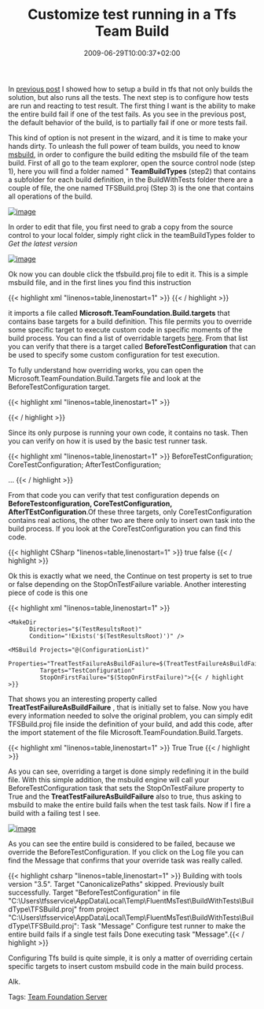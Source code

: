 ﻿---
title: "Customize test running in a Tfs Team Build"
description: ""
date: 2009-06-29T10:00:37+02:00
draft: false
tags: [NET framework,Team Foundation Server]
categories: [Team Foundation Server]
---
In [previous post](http://www.codewrecks.com/blog/index.php/2009/06/26/running-tests-during-a-build-in-tfs/) I showed how to setup a build in tfs that not only builds the solution, but also runs all the tests. The next step is to configure how tests are run and reacting to test result. The first thing I want is the ability to make the entire build fail if one of the test fails. As you see in the previous post, the default behavior of the build, is to partially fail if one or more tests fail.

This kind of option is not present in the wizard, and it is time to make your hands dirty. To unleash the full power of team builds, you need to know [msbuild](http://msdn.microsoft.com/en-us/library/0k6kkbsd.aspx), in order to configure the build editing the msbuild file of the team build. First of all go to the team explorer, open the source control node (step 1), here you will find a folder named " **TeamBuildTypes** (step2) that contains a subfolder for each build definition, in the BuildWithTests folder there are a couple of file, the one named TFSBuild.proj (Step 3) is the one that contains all operations of the build.

[![image](https://www.codewrecks.com/blog/wp-content/uploads/2009/06/image-thumb46.png "image")](https://www.codewrecks.com/blog/wp-content/uploads/2009/06/image46.png)

In order to edit that file, you first need to grab a copy from the source control to your local folder, simply right click in the teamBuildTypes folder to *Get the latest version*

[![image](https://www.codewrecks.com/blog/wp-content/uploads/2009/06/image-thumb47.png "image")](https://www.codewrecks.com/blog/wp-content/uploads/2009/06/image47.png)

Ok now you can double click the tfsbuild.proj file to edit it. This is a simple msbuild file, and in the first lines you find this instruction

{{< highlight xml "linenos=table,linenostart=1" >}}
<Import Project="$(MSBuildExtensionsPath)\Microsoft\VisualStudio\TeamBuild\Microsoft.TeamFoundation.Build.targets" />{{< / highlight >}}

<!-- Code inserted with Steve Dunn's Windows Live Writer Code Formatter Plugin.  http://dunnhq.com -->

it imports a file called  **Microsoft.TeamFoundation.Build.targets** that contains base targets for a build definition. This file permits you to override some specific target to execute custom code in specific moments of the build process. You can find a list of overridable targets [here](http://msdn.microsoft.com/en-us/library/aa337604.aspx). From that list you can verify that there is a target called  **BeforeTestConfiguration** that can be used to specify some custom configuration for test execution.

To fully understand how overriding works, you can open the Microsoft.TeamFoundation.Build.Targets file and look at the BeforeTestConfiguration target.

{{< highlight xml "linenos=table,linenostart=1" >}}
  <!-- Override this target to execute custom tasks before the testing of an individual configuration -->
  <Target Name="BeforeTestConfiguration" />{{< / highlight >}}

<!-- Code inserted with Steve Dunn's Windows Live Writer Code Formatter Plugin.  http://dunnhq.com -->

Since its only purpose is running your own code, it contains no task. Then you can verify on how it is used by the basic test runner task.

{{< highlight xml "linenos=table,linenostart=1" >}}
  <PropertyGroup>
    <TestConfigurationDependsOn>
      BeforeTestConfiguration;
      CoreTestConfiguration;
      AfterTestConfiguration;
    </TestConfigurationDependsOn>
  </PropertyGroup>
  <!-- Batch target for individual configuration testing -->
  <Target Name="TestConfiguration" 
          DependsOnTargets="$(TestConfigurationDependsOn)"
          Outputs="@(TestOutputs)" />
...
{{< / highlight >}}

<!-- Code inserted with Steve Dunn's Windows Live Writer Code Formatter Plugin.  http://dunnhq.com -->

From that code you can verify that test configuration depends on  **BeforeTestconfiguration, CoreTestConfiguration, AfterTEstConfiguration**.Of these three targets, only CoreTestConfiguration contains real actions, the other two are there only to insert own task into the build process. If you look at the CoreTestConfiguration you can find this code.

{{< highlight CSharp "linenos=table,linenostart=1" >}}
    <PropertyGroup>
      <ContinueOnTestError Condition=" '$(StopOnTestFailure)' != 'true' ">true</ContinueOnTestError>
      <ContinueOnTestError Condition=" '$(StopOnTestFailure)' == 'true' ">false</ContinueOnTestError>
    </PropertyGroup>{{< / highlight >}}

<!-- Code inserted with Steve Dunn's Windows Live Writer Code Formatter Plugin.  http://dunnhq.com -->

Ok this is exactly what we need, the Continue on test property is set to true or false depending on the StopOnTestFailure variable. Another interesting piece of code is this one

{{< highlight xml "linenos=table,linenostart=1" >}}
  <Target Name="RunTest" 
          DependsOnTargets="$(RunTestDependsOn)"
          Outputs="@(TestOutputs)">

    <MakeDir
          Directories="$(TestResultsRoot)"
          Condition="!Exists('$(TestResultsRoot)')" />

    <MSBuild Projects="@(ConfigurationList)"
             Properties="TreatTestFailureAsBuildFailure=$(TreatTestFailureAsBuildFailure)"
             Targets="TestConfiguration"
             StopOnFirstFailure="$(StopOnFirstFailure)">{{< / highlight >}}

<!-- Code inserted with Steve Dunn's Windows Live Writer Code Formatter Plugin.  http://dunnhq.com -->

That shows you an interesting property called  **TreatTestFailureAsBuildFailure** , that is initially set to false. Now you have every information needed to solve the original problem, you can simply edit TFSBuild.proj file inside the definition of your build, and add this code, after the import statement of the file Microsoft.TeamFoundation.Build.Targets.

{{< highlight xml "linenos=table,linenostart=1" >}}
<Target Name="BeforeTestConfiguration">
    <Message Text="Configure test runner to make the entire build fails if a single test fails" />
    <PropertyGroup>
        <StopOnTestFailure>True</StopOnTestFailure>
        <TreatTestFailureAsBuildFailure>True</TreatTestFailureAsBuildFailure>
    </PropertyGroup>
</Target> {{< / highlight >}}

<!-- Code inserted with Steve Dunn's Windows Live Writer Code Formatter Plugin.  http://dunnhq.com -->

As you can see, overriding a target is done simply redefining it in the build file. With this simple addition, the msbuild engine will call your BeforeTestConfiguration task that sets the StopOnTestFailure property to True and the  **TreatTestFailureAsBuildFailure** also to true, thus asking to msbuild to make the entire build fails when the test task fails. Now if I fire a build with a failing test I see.

[![image](https://www.codewrecks.com/blog/wp-content/uploads/2009/06/image-thumb48.png "image")](https://www.codewrecks.com/blog/wp-content/uploads/2009/06/image48.png)

As you can see the entire build is considered to be failed, because we override the BeforeTestConfiguration. If you click on the Log file you can find the Message that confirms that your override task was really called.

{{< highlight csharp "linenos=table,linenostart=1" >}}
Building with tools version "3.5".
Target "CanonicalizePaths" skipped. Previously built successfully.
Target "BeforeTestConfiguration" in file "C:\Users\tfsservice\AppData\Local\Temp\FluentMsTest\BuildWithTests\BuildType\TFSBuild.proj" from project "C:\Users\tfsservice\AppData\Local\Temp\FluentMsTest\BuildWithTests\BuildType\TFSBuild.proj":
Task "Message"
  Configure test runner to make the entire build fails if a single test fails
Done executing task "Message".{{< / highlight >}}

<!-- Code inserted with Steve Dunn's Windows Live Writer Code Formatter Plugin.  http://dunnhq.com -->

Configuring Tfs build is quite simple, it is only a matter of overriding certain specific targets to insert custom msbuild code in the main build process.

Alk.

Tags: [Team Foundation Server](http://technorati.com/tag/Team%20Foundation%20Server)
